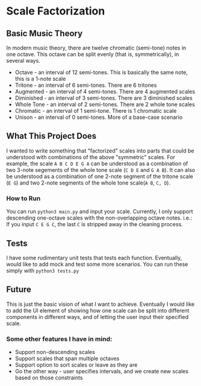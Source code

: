 # Scale Factorization

## Basic Music Theory
In modern music theory, there are twelve chromatic (semi-tone) notes in one octave. This octave can be split evenly (that is, symmetrically), in several ways.
* Octave - an interval of 12 semi-tones. This is basically the same note, this is a 1-note scale
* Tritone - an interval of 6 semi-tones. There are 6 tritones
* Augmented - an interval of 4 semi-tones. There are 4 augmented scales
* Diminished - an interval of 3 semi-tones. There are 3 diminished scales
* Whole Tone - an interval of 2 semi-tones. There are 2 whole tone scales
* Chromatic - an interval of 1 semi-tone. There is 1 chromatic scale
* Unison - an interval of 0 semi-tones. More of a base-case scenario

## What This Project Does
I wanted to write something that "factorized"  scales into parts that could be understood with combinations of the above "symmetric" scales. For example, the scale
`A B C D E G A`
can be understood as a combination of two 3-note segements of the whole tone scale (`C D E` and `G A B`). It can also be understood as a combination of one 2-note segment of the tritone scale (`E G`) and two 2-note segments of the whole tone scale(`A B`, `C, D`).

### How to Run
You can run `python3 main.py` and input your scale.
Currently, I only support descending one-octave scales with the non-overlapping octave notes. i.e.: If you input `C E G C`, the last `C` is stripped away in the cleaning process. 

## Tests
I have some rudimentary unit tests that tests each function. Eventually, would like to add mock and test some more scenarios.
You can run these simply with `python3 tests.py`

## Future
This is just the basic vision of what I want to achieve. Eventually I would like to add the UI element of showing how one scale can be split into different components in different ways, and of letting the user input their specified scale.

### Some other features I have in mind:
* Support non-descending scales
* Support scales that span multiple octaves
* Support option to sort scales or leave as they are
* Go the other way - user specifies intervals, and we create new scales based on those constraints

